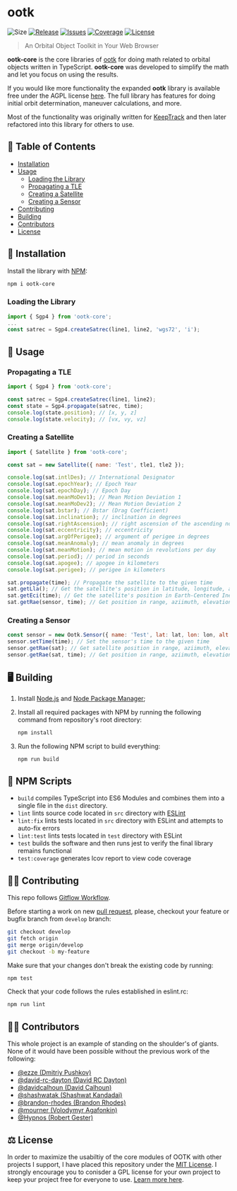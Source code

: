 # ootk

![Size](https://img.shields.io/github/languages/code-size/thkruz/ootk-core?style=flat-square)
[![Release](https://img.shields.io/github/v/release/thkruz/ootk-core?style=flat-square)](https://www.npmjs.com/package/ootk)
[![Issues](https://img.shields.io/github/issues/thkruz/ootk-core?style=flat-square)](https://github.com/thkruz/ootk/issues)
[![Coverage](https://img.shields.io/codecov/c/github/thkruz/ootk-core?style=flat-square)](https://codecov.io/gh/thkruz/ootk)
[![License](https://img.shields.io/github/license/thkruz/ootk-core?style=flat-square)](LICENSE.md)

> An Orbital Object Toolkit in Your Web Browser

**ootk-core** is the core libraries of [ootk](https://github.com/thkruz/ootk) for doing math related to orbital objects
written in TypeScript. **ootk-core** was developed to simplify the math and let you focus on using the results.

If you would like more functionality the expanded **ootk** library is available free under the AGPL license
[here](https://github.com/thkruz/ootk). The full library has features for doing initial orbit determination, maneuver
calculations, and more.

Most of the functionality was originally written for [KeepTrack](https://github.com/thkruz/keeptrack.space) and then
later refactored into this library for others to use.

## :blue_book: Table of Contents

- [Installation](#Installation)
- [Usage](#Usage)
  - [Loading the Library](#Loading-the-Library)
  - [Propagating a TLE](#Propagating-a-TLE)
  - [Creating a Satellite](#Creating-a-Satellite)
  - [Creating a Sensor](#Creating-a-Sensor)
- [Contributing](#Contributing)
- [Building](#Building)
- [Contributors](#Contributors)
- [License](#License)

## :wrench: Installation

Install the library with [NPM](https://www.npmjs.com/):

```bash
npm i ootk-core
```

### Loading the Library

```js
import { Sgp4 } from 'ootk-core';
...
const satrec = Sgp4.createSatrec(line1, line2, 'wgs72', 'i');
```

## :satellite: Usage

### Propagating a TLE

```js
import { Sgp4 } from 'ootk-core';

const satrec = Sgp4.createSatrec(line1, line2);
const state = Sgp4.propagate(satrec, time);
console.log(state.position); // [x, y, z]
console.log(state.velocity); // [vx, vy, vz]
```

### Creating a Satellite

```js
import { Satellite } from 'ootk-core';

const sat = new Satellite({ name: 'Test', tle1, tle2 });

console.log(sat.intlDes); // International Designator
console.log(sat.epochYear); // Epoch Year
console.log(sat.epochDay); // Epoch Day
console.log(sat.meanMoDev1); // Mean Motion Deviation 1
console.log(sat.meanMoDev2); // Mean Motion Deviation 2
console.log(sat.bstar); // Bstar (Drag Coefficient)
console.log(sat.inclination); // inclination in degrees
console.log(sat.rightAscension); // right ascension of the ascending node in degrees
console.log(sat.eccentricity); // eccentricity
console.log(sat.argOfPerigee); // argument of perigee in degrees
console.log(sat.meanAnomaly); // mean anomaly in degrees
console.log(sat.meanMotion); // mean motion in revolutions per day
console.log(sat.period); // period in seconds
console.log(sat.apogee); // apogee in kilometers
console.log(sat.perigee); // perigee in kilometers

sat.propagate(time); // Propagate the satellite to the given time
sat.getLla(); // Get the satellite's position in latitude, longitude, altitude at its current time
sat.getEci(time); // Get the satellite's position in Earth-Centered Inertial coordinates at the given time without changing its state
sat.getRae(sensor, time); // Get position in range, aziimuth, elevation relative to a sensor object at the given time without changing its state
```

### Creating a Sensor

```js
const sensor = new Ootk.Sensor({ name: 'Test', lat: lat, lon: lon, alt: alt });
sensor.setTime(time); // Set the sensor's time to the given time
sensor.getRae(sat); // Get satellite position in range, aziimuth, elevation at the sensor's current time
sensor.getRae(sat, time); // Get position in range, aziimuth, elevation relative to a satellite object at the given time without changing its state
```

## :desktop_computer: Building

1. Install [Node.js](https://nodejs.org/) and [Node Package Manager](https://www.npmjs.com/);

2. Install all required packages with NPM by running the following command from repository's root directory:

   ```bash
   npm install
   ```

3. Run the following NPM script to build everything:

   ```bash
   npm run build
   ```

## :gem: NPM Scripts

- `build` compiles TypeScript into ES6 Modules and combines them into a single file in the `dist` directory.
- `lint` lints source code located in `src` directory with [ESLint](http://eslint.org/)
- `lint:fix` lints tests located in `src` directory with ESLint and attempts to auto-fix errors
- `lint:test` lints tests located in `test` directory with ESLint
- `test` builds the software and then runs jest to verify the final library remains functional
- `test:coverage` generates lcov report to view code coverage

## :man_teacher: Contributing

This repo follows [Gitflow Workflow](https://www.atlassian.com/git/tutorials/comparing-workflows/gitflow-workflow).

Before starting a work on new [pull request](https://github.com/thkruz/ootk/compare), please, checkout your feature or
bugfix branch from `develop` branch:

```bash
git checkout develop
git fetch origin
git merge origin/develop
git checkout -b my-feature
```

Make sure that your changes don't break the existing code by running:

```bash
npm test
```

Check that your code follows the rules established in eslint.rc:

```bash
npm run lint
```

## :man_scientist: Contributors

This whole project is an example of standing on the shoulder's of giants. None of it would have been possible without
the previous work of the following:

- [@ezze (Dmitriy Pushkov)](https://github.com/ezze)
- [@david-rc-dayton (David RC Dayton)](https://github.com/david-rc-dayton)
- [@davidcalhoun (David Calhoun)](https://github.com/davidcalhoun)
- [@shashwatak (Shashwat Kandadai)](https://github.com/shashwatak)
- [@brandon-rhodes (Brandon Rhodes)](https://github.com/brandon-rhodes)
- [@mourner (Volodymyr Agafonkin)](https://github.com/mourner)
- [@Hypnos (Robert Gester)](https://github.com/Hypnos3)

## :balance_scale: License

In order to maximize the usabiltiy of the core modules of OOTK with other projects I support, I have placed this
repository under the [MIT License](LICENSE.md). I strongly encourage you to conisder a GPL license for your own project
to keep your project free for everyone to use. [Learn more here](https://www.gnu.org/philosophy/philosophy.html).
